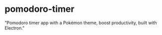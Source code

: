 # pomodoro-timer
"Pomodoro timer app with a Pokémon theme, boost productivity, built with Electron."
